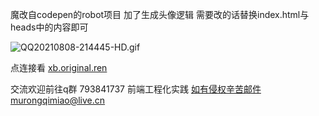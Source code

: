 魔改自codepen的robot项目
加了生成头像逻辑
需要改的话替换index.html与heads中的内容即可

![QQ20210808-214445-HD.gif](https://p1-juejin.byteimg.com/tos-cn-i-k3u1fbpfcp/5560a3262fa5469db434ba902df72aa0~tplv-k3u1fbpfcp-watermark.image)

点连接看
[xb.original.ren](xb.original.ren)


交流欢迎前往q群 793841737 前端工程化实践
如有侵权辛苦邮件murongqimiao@live.cn
